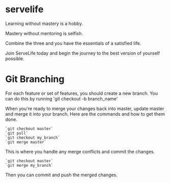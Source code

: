 servelife
==========

Learning without mastery is a hobby.

Mastery without mentoring is selfish.

Combine the three and you have the essentials of a satisfied life.

Join ServeLife today and begin the journey to the best version of yourself possible.

Git Branching
=============

For each feature or set of features, you should create a new branch. You
can do this by running 'git checkout -b branch_name'

When you're ready to merge your changes back into master, update master
and merge it into your branch. Here are the commands and how to get them
done.

    `git checkout master`
    `git pull`
    `git checkout my_branch`
    `git merge master`

This is where you handle any merge conflicts and commit the changes.

    `git checkout master`
    `git merge my_branch`

Then you can commit and push the merged changes.
